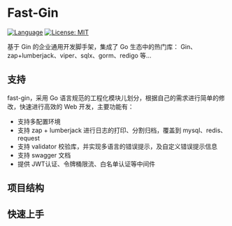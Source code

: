 # Fast-Gin
[![Language](https://camo.githubusercontent.com/3ec191c36dd3e1d101c57f34ec3e7ac1866630b5fa11845b64c7bf072d160816/68747470733a2f2f696d672e736869656c64732e696f2f62616467652f4c616e67756167652d476f2d626c75652e737667)](https://golang.org/) [![License: MIT](https://camo.githubusercontent.com/78f47a09877ba9d28da1887a93e5c3bc2efb309c1e910eb21135becd2998238a/68747470733a2f2f696d672e736869656c64732e696f2f62616467652f4c6963656e73652d4d49542d79656c6c6f772e737667)](https://opensource.org/licenses/MIT)

基于 Gin 的企业通用开发脚手架，集成了 Go 生态中的热门库： Gin、zap+lumberjack、viper、sqlx、gorm、redigo 等...

## 支持
fast-gin，采用 Go 语言规范的工程化模块儿划分，根据自己的需求进行简单的修改，快速进行高效的 Web 开发，主要功能有：
- 支持多配置环境
- 支持 zap + lumberjack 进行日志的打印、分割归档，覆盖到 mysql、redis、request
- 支持 validator 校验库，并实现多语言的错误提示，及自定义错误提示信息
- 支持 swagger 文档
- 提供 JWT认证、令牌桶限流、白名单认证等中间件

## 项目结构

## 快速上手

